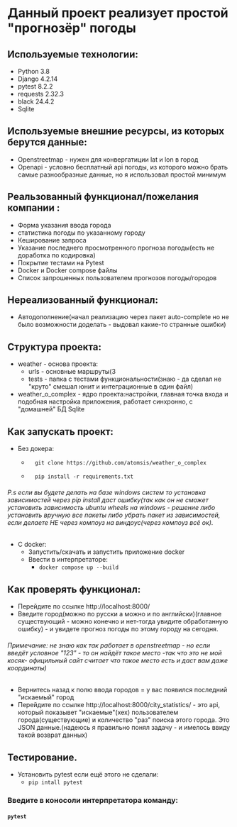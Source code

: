 # Данный проект реализует простой "прогнозёр" погоды
## Используемые технологии:
- Python 3.8
- Django 4.2.14
- pytest 8.2.2
- requests 2.32.3
- black 24.4.2
- Sqlite
## Используемые внешние ресурсы, из которых берутся данные:
- Openstreetmap - нужен для конвергатиции lat и lon в город
- Openapi - условно бесплатный api погоды, из которого можно брать самые разнообразные данные, но я использовал простой минимум

## Реальзованный функционал/пожелания компании :
- Форма указания ввода города
- статистика погоды по указанному городу
- Кеширование запроса
- Указание последнего просмотренного прогноза погоды(есть не доработка по кодировка)
- Покрытие тестами на Pytest
- Docker и Docker compose файлы
- Список запрошенных пользователем прогнозов погоды/городов
## Нереализованный функционал:
- Автодополнение(начал реализацию через пакет auto-complete но не было возможности доделать - выдовал какие-то странные ошибки) 
## Структура проекта:
- weather - основа проекта:
  - urls - основные маршруты(3
  - tests - папка с тестами функциональности(знаю - да сделал не "круто" смешал юнит и интеграционные в один файл)
- weather_o_complex - ядро проекта:настройки, главная точка входа и подобная настройка приложения, работает синхронно, с "домашней" БД Sqlite
## Как запускать проект:
- Без докера:
  - ```
      git clone https://github.com/atomsis/weather_o_complex
    ```
  - ```
      pip install -r requirements.txt
    ```
###### P.s если вы будете делать на базе windows систем то установка зависимостей через pip install даст ошибку(так как он не сможет установить зависимость ubuntu wheels на windows - решение либо установить вручную все пакеты либо убрать пакет из зависимостей, если делаете НЕ через компоуз на виндоус(через компоуз всё ок).
- С docker:
  - Запустить/скачать и запустить приложение docker 
  - Ввести в интерпретаторе:
    - ```docker compose up --build```
## Как проверять функционал:
- Перейдите по ссылке http://localhost:8000/
- Введите город(можно по русски а можно и по английски)(главное существующий - можно конечно и нет-тогда увидите обработанную ошибку) - и увидете прогноз погоды по этому городу на сегодня.
###### Примечание: не знаю как так работает в openstreetmap - но если введёт условное "123" - то он найдёт такое место -так что это не мой косяк- официльный сайт считает что такое место есть и даст вам даже координаты)
- Вернитесь назад к полю ввода городов = у вас появился последний "искаемый" город
- Перейдите по ссылке http://localhost:8000/city_statistics/ - это api, который показывет "искаемые"(xex) пользователем города(существующие) и количество "раз" поиска этого города. Это JSON данные.(надеюсь я правильно понял задачу - и имелось ввиду такой возврат данных)
## Тестирование.
- Установить pytest если ещё этого не сделали:
  - ``` pip intall pytest ```
### Введите в коносоли интерпретатора команду:
#### ``` pytest ```

